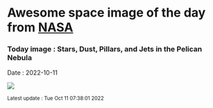 
# Awesome space image of the day from [NASA](https://api.nasa.gov/)

### Today image : Stars, Dust, Pillars, and Jets in the Pelican Nebula
Date : 2022-10-11

![](https://apod.nasa.gov/apod/image/2210/Pelican_Almeida_960.jpg)

<small>Latest update : Tue Oct 11 07:38:01 2022</small>
        